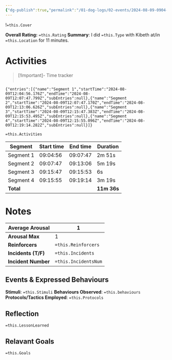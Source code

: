 ```yaml
---
{"dg-publish":true,"permalink":"/01-dog-logs/02-events/2024-08-09-0904-kibeth-trick-training/","tags":["DogTraining/Session",null],"noteIcon":"","created":"2024-08-09T08:46:32.671-03:00","updated":"2024-08-11T20:15:17.718-03:00"}
---
```


!`=this.Cover`

**Overall Rating:** `=this.Rating`
**Summary**: I did `=this.Type` with Kibeth at/in `=this.Location` for 11 minutes.
# Activities
>[!Important]-  Time tracker
>```simple-time-tracker

```simple-time-tracker
{"entries":[{"name":"Segment 1","startTime":"2024-08-09T12:04:56.176Z","endTime":"2024-08-09T12:07:47.799Z","subEntries":null},{"name":"Segment 2","startTime":"2024-08-09T12:07:47.170Z","endTime":"2024-08-09T12:13:06.626Z","subEntries":null},{"name":"Segment 3","startTime":"2024-08-09T12:15:47.383Z","endTime":"2024-08-09T12:15:53.495Z","subEntries":null},{"name":"Segment 4","startTime":"2024-08-09T12:15:55.096Z","endTime":"2024-08-09T12:19:14.282Z","subEntries":null}]}
```


`=this.Activities`

| Segment   | Start time | End time | Duration    |
| --------- | ---------- | -------- | ----------- |
| Segment 1 | 09:04:56   | 09:07:47 | 2m 51s      |
| Segment 2 | 09:07:47   | 09:13:06 | 5m 19s      |
| Segment 3 | 09:15:47   | 09:15:53 | 6s          |
| Segment 4 | 09:15:55   | 09:19:14 | 3m 19s      |
| **Total** |            |          | **11m 36s** |

# Notes

| **Average Arousal** | 1   |
| ------------------- | -------------------- |
| **Arousal Max**     | 1   |
| **Reinforcers**     | `=this.Reinforcers`  |
| **Incidents (T/F)** | `=this.Incidents`    |
| **Incident Number** | `=this.IncidentsNum` |
## Events & Expressed Behaviours
**Stimuli**: `=this.Stimuli`
**Behaviours Observed**: `=this.behaviours`
**Protocols/Tactics Employed**: `=this.Protocols`



## Reflection
`=this.LessonLearned`

## Relavant Goals
`=this.Goals`